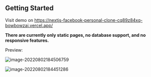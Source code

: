 ## Getting Started

Visit demo on https://nextjs-facebook-personal-clone-cq89z84xq-bowbowzai.vercel.app/

**There are currently only static pages, no database support, and no responsive features.**

Preview:

![image-20220802184506759](C:\Users\JUPENG\AppData\Roaming\Typora\typora-user-images\image-20220802184506759.png)

![image-20220802184451286](C:\Users\JUPENG\AppData\Roaming\Typora\typora-user-images\image-20220802184451286.png)